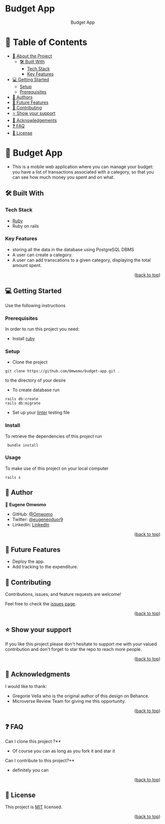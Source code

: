 # Budget App

<a name="readme-top"></a>

<div align="center">
  <p>Budget App</p>
</div>

<a name="readme-top"></a>

# 📗 Table of Contents

- [📖 About the Project](#about-project)
  - [🛠 Built With](#built-with)
    - [Tech Stack](#tech-stack)
    - [Key Features](#key-features)
- [💻 Getting Started](#getting-started)
  - [Setup](#setup)
  - [Prerequisites](#prerequisites)
- [👥 Authors](#authors)
- [🔭 Future Features](#future-features)
- [🤝 Contributing](#contributing)
- [⭐️ Show your support](#support)
- [🙏 Acknowledgements](#acknowledgements)
- [❓ FAQ](#faq)
- [📝 License](#license)

# 📖 Budget App <a name="about-project"></a>

- This is a mobile web application where you can manage your budget: you have a list of transactions associated with a category, so that you can see how much money you spent and on what.


## 🛠 Built With <a name="built-with"></a>

### Tech Stack <a name="tech-stack"></a>

- [Ruby](https://rubocop.org/)
- Ruby on rails

<!-- Features -->

### Key Features <a name="key-features"></a>

- storing all the data in the database using PostgreSQL DBMS
- A user can create a category.
- A user can add transcations to a given category, displaying the total amount spent.

<p align="right">(<a href="#readme-top">back to top</a>)</p>

<!-- GETTING STARTED -->

## 💻 Getting Started <a name="getting-started"></a>

Use the following instructions

### Prerequisites

In order to run this project you need:

- Install [ruby](https://rubocop.org/)

### Setup

- Clone the project
```
git clone https://github.com/Omwomo/budget-app.git .
```
to the directory of your desire

- To create database run
```
rails db:create
rails db:migrate
```

- Set up your [linter](https://github.com/microverseinc/linters-config/blob/master/ruby/) testing file

### Install

To retrieve the dependencies of this project run
```
 bundle install
```

### Usage

To make use of this project on your local computer
```
rails s
```

## 👥 Author <a name="author"></a>

👤 **Eugene Omwomo**

- GitHub: [@Omwomo](https://github.com/Omwomo)
- Twitter: [@eugeneoduor9](https://twitter.com/eugeneoduor9)
- LinkedIn: [LinkedIn](https://linkedin.com/in/Omwomo)


<p align="right">(<a href="#readme-top">back to top</a>)</p>

## 🔭 Future Features
- Deploy the app.
- Add tracking to the expenditure.

## 🤝 Contributing <a name="contributing"></a>

Contributions, issues, and feature requests are welcome!

Feel free to check the [issues page](https://github.com/Omwomo/budget-app/issues).

<p align="right">(<a href="#readme-top">back to top</a>)</p>

## ⭐️ Show your support <a name="support"></a>

If you like this project please don't hesitate to support me with your valued contribution and don't forget to star the repo to reach more
people.

<p align="right">(<a href="#readme-top">back to top</a>)</p>

## 🙏 Acknowledgments <a name="acknowledgements"></a>

I would like to thank:
- Gregorie Vella who is the original author of this design on Behance.
- Microverse Review Team for giving me this opportunity.

<p align="right">(<a href="#readme-top">back to top</a>)</p>

## ❓ FAQ <a name="faq"></a>

Can I clone this project ?\*\*

- Of course you can as long as you fork it and star it

Can I contribute to this project?\*\*

- definitely you can

<p align="right">(<a href="#readme-top">back to top</a>)</p>

## 📝 License <a name="license"></a>

This project is [MIT](MIT.md) licensed.

<p align="right">(<a href="#readme-top">back to top</a>)</p>
